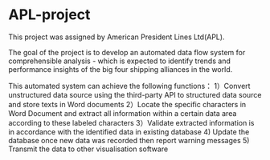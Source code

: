 # APL-project #

This project was assigned by American President Lines Ltd(APL). 

The goal of the project is to develop an automated data flow system for comprehensible analysis - which is expected to identify
trends and performance insights of the big four shipping alliances in the world.

This automated system can achieve the following functions：
1）Convert unstructured data source using the third-party API to structured data source and store texts in Word documents
2）Locate the specific characters in Word Document and extract all information within a certain data area according to these labeled characters
3）Validate extracted information is in accordance with the identified data in existing database
4) Update the database once new data was recorded then report warning messages
5) Transmit the data to other visualisation software
